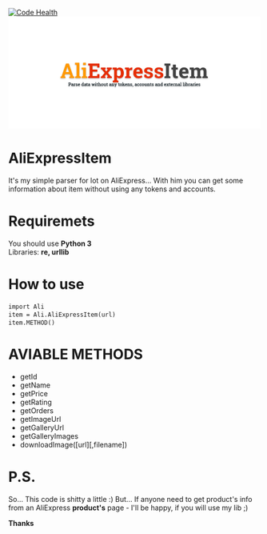 [![Code Health](https://landscape.io/github/PowerSlime/AliExpressItem/master/landscape.svg?style=flat)](https://landscape.io/github/PowerSlime/AliExpressItem/master)
<img src="https://raw.githubusercontent.com/PowerSlime/AliExpressItem/master/logo.png" alt="AliExpressItem by PowerSlime"><br>
# AliExpressItem
<p>It's my simple parser for lot on AliExpress... With him you can get some information about item without using any tokens and accounts.</p>

# Requiremets 
<p>You should use <b>Python 3</b><br>
Libraries: <b>re, urllib</b></p>

# How to use
<pre>
<code>import Ali
item = Ali.AliExpressItem(url)
item.METHOD()</code></pre>


# AVIABLE METHODS
<ul>
	<li>getId</li>
	<li>getName</li>
	<li>getPrice</li>
	<li>getRating</li>
	<li>getOrders</li>
	<li>getImageUrl</li>
	<li>getGalleryUrl</li>
	<li>getGalleryImages</li>
	<li>downloadImage([url][,filename])</li>
</ul>

# P.S.
<p>So... This code is shitty a little :) But... If anyone need to get product's info from an AliExpress <b>product's</b> page - I'll be happy, if you will use my lib ;)</p>
<p><b>Thanks</b></p>
